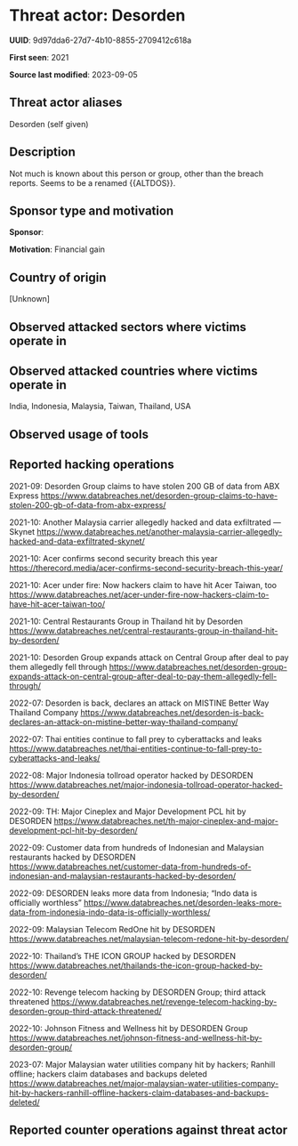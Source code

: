 # Threat actor: Desorden

**UUID**: 9d97dda6-27d7-4b10-8855-2709412c618a

**First seen**: 2021

**Source last modified**: 2023-09-05

## Threat actor aliases

Desorden (self given)

## Description

Not much is known about this person or group, other than the breach reports.
Seems to be a renamed {{ALTDOS}}.

## Sponsor type and motivation

**Sponsor**: 

**Motivation**: Financial gain


## Country of origin

[Unknown]

## Observed attacked sectors where victims operate in



## Observed attacked countries where victims operate in

India, Indonesia, Malaysia, Taiwan, Thailand, USA

## Observed usage of tools



## Reported hacking operations

2021-09: Desorden Group claims to have stolen 200 GB of data from ABX Express
https://www.databreaches.net/desorden-group-claims-to-have-stolen-200-gb-of-data-from-abx-express/

2021-10: Another Malaysia carrier allegedly hacked and data exfiltrated — Skynet
https://www.databreaches.net/another-malaysia-carrier-allegedly-hacked-and-data-exfiltrated-skynet/

2021-10: Acer confirms second security breach this year
https://therecord.media/acer-confirms-second-security-breach-this-year/

2021-10: Acer under fire: Now hackers claim to have hit Acer Taiwan, too
https://www.databreaches.net/acer-under-fire-now-hackers-claim-to-have-hit-acer-taiwan-too/

2021-10: Central Restaurants Group in Thailand hit by Desorden
https://www.databreaches.net/central-restaurants-group-in-thailand-hit-by-desorden/

2021-10: Desorden Group expands attack on Central Group after deal to pay them allegedly fell through
https://www.databreaches.net/desorden-group-expands-attack-on-central-group-after-deal-to-pay-them-allegedly-fell-through/

2022-07: Desorden is back, declares an attack on MISTINE Better Way Thailand Company
https://www.databreaches.net/desorden-is-back-declares-an-attack-on-mistine-better-way-thailand-company/

2022-07: Thai entities continue to fall prey to cyberattacks and leaks
https://www.databreaches.net/thai-entities-continue-to-fall-prey-to-cyberattacks-and-leaks/

2022-08: Major Indonesia tollroad operator hacked by DESORDEN
https://www.databreaches.net/major-indonesia-tollroad-operator-hacked-by-desorden/

2022-09: TH: Major Cineplex and Major Development PCL hit by DESORDEN
https://www.databreaches.net/th-major-cineplex-and-major-development-pcl-hit-by-desorden/

2022-09: Customer data from hundreds of Indonesian and Malaysian restaurants hacked by DESORDEN
https://www.databreaches.net/customer-data-from-hundreds-of-indonesian-and-malaysian-restaurants-hacked-by-desorden/

2022-09: DESORDEN leaks more data from Indonesia; “Indo data is officially worthless”
https://www.databreaches.net/desorden-leaks-more-data-from-indonesia-indo-data-is-officially-worthless/

2022-09: Malaysian Telecom RedOne hit by DESORDEN
https://www.databreaches.net/malaysian-telecom-redone-hit-by-desorden/

2022-10: Thailand’s THE ICON GROUP hacked by DESORDEN
https://www.databreaches.net/thailands-the-icon-group-hacked-by-desorden/

2022-10: Revenge telecom hacking by DESORDEN Group; third attack threatened
https://www.databreaches.net/revenge-telecom-hacking-by-desorden-group-third-attack-threatened/

2022-10: Johnson Fitness and Wellness hit by DESORDEN Group
https://www.databreaches.net/johnson-fitness-and-wellness-hit-by-desorden-group/

2023-07: Major Malaysian water utilities company hit by hackers; Ranhill offline; hackers claim databases and backups deleted
https://www.databreaches.net/major-malaysian-water-utilities-company-hit-by-hackers-ranhill-offline-hackers-claim-databases-and-backups-deleted/

## Reported counter operations against threat actor






